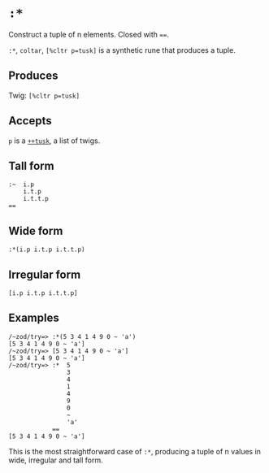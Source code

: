 `:*`
====

Construct a tuple of n elements. Closed with `==`.

`:*`, `coltar`, `[%cltr p=tusk]` is a synthetic rune that produces a
tuple.

Produces
--------

Twig: `[%cltr p=tusk]`

Accepts
-------

`p` is a [`++tusk`](), a list of twigs.

Tall form
---------

    :~  i.p
        i.t.p
        i.t.t.p
    ==

Wide form
---------

    :*(i.p i.t.p i.t.t.p)

Irregular form
--------------

    [i.p i.t.p i.t.t.p]

Examples
--------

    /~zod/try=> :*(5 3 4 1 4 9 0 ~ 'a')
    [5 3 4 1 4 9 0 ~ 'a']
    /~zod/try=> [5 3 4 1 4 9 0 ~ 'a']
    [5 3 4 1 4 9 0 ~ 'a']
    /~zod/try=> :*  5
                    3
                    4 
                    1
                    4
                    9
                    0
                    ~
                    'a'
                ==
    [5 3 4 1 4 9 0 ~ 'a']

This is the most straightforward case of `:*`, producing a tuple of n
values in wide, irregular and tall form.
